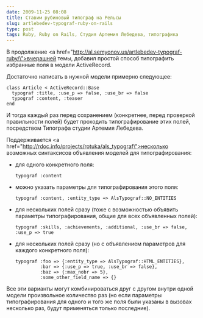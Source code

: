 ```yaml
---
date: 2009-11-25 08:08
title: Ставим рубиновый типограф на Рельсы
slug: artlebedev-typograf-ruby-on-rails
type: post
tags: Ruby, Ruby on Rails, Студия Артемия Лебедева, типографика
---
```


В продолжение <a href=\"http://al.semyonov.us/artlebedev-typograf-ruby/\">вчерашней темы</a>, добавил простой способ типографить избранные поля в модели ActiveRecord.

Достаточно написать в нужной модели примерно следующее:
<pre><code class=\"ruby\">class Article &lt; ActiveRecord::Base
  typograf :title, :use_p =&gt; false, :use_br =&gt; false
  typograf :content, :teaser
end
</code></pre>
И тогда каждый раз перед сохранением (конкретнее, перед проверкой правильности полей) будет проходить типографирование этих полей, посредством Типографа студии Артемия Лебедева.

Поддерживается <a href=\"http://rdoc.info/projects/rotuka/als_typograf\">несколько возможных синтаксисов</a> объявления моделей для типографирования:
<ul>
	<li>для одного конкретного поля:
<pre><code class=\"ruby\">typograf :content</code></pre>
</li>
	<li>можно указать параметры для типографирования этого поля:
<pre><code class=\"ruby\">typograf :content, :entity_type =&gt; AlsTypograf::NO_ENTITIES</code></pre>
</li>
	<li>для нескольких полей сразу (тоже с возможностью объявить параметры типографирования, общие для всех объявленных полей):
<pre><code class=\"ruby\">typograf :skills, :achievements, :additional, :use_br =&gt; false, :use_p =&gt; true</code></pre>
</li>
	<li>для нескольких полей сразу (но с объявлением параметров для каждого конкретного поля):
<pre><code class=\"ruby\">typograf :foo =&gt; {:entity_type =&gt; AlsTypograf::HTML_ENTITIES},
         :bar =&gt; {:use_p =&gt; true, :use_br =&gt; false},
         :baz =&gt; {:max_nobr =&gt; 5},
         :some_other_field_name =&gt; {}</code></pre>
</li>
</ul>
Все эти варианты могут комбинироваться друг с другом внутри одной модели произвольное количество раз (но если параметры типографирования для одного и того же поля были указаны в вызовах несколько раз, будут применяться только последние).
